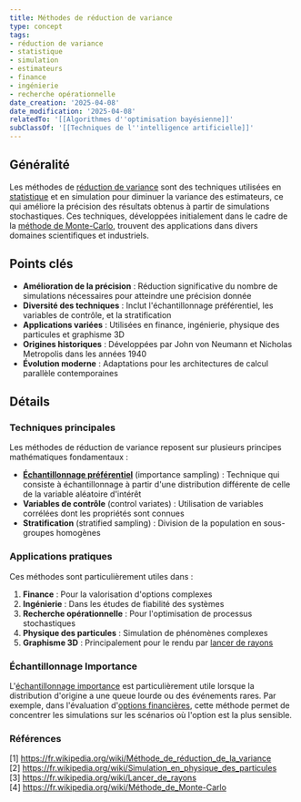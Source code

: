```yaml
---
title: Méthodes de réduction de variance
type: concept
tags:
- réduction de variance
- statistique
- simulation
- estimateurs
- finance
- ingénierie
- recherche opérationnelle
date_creation: '2025-04-08'
date_modification: '2025-04-08'
relatedTo: '[[Algorithmes d''optimisation bayésienne]]'
subClassOf: '[[Techniques de l''intelligence artificielle]]'
---
```

## Généralité

Les méthodes de [réduction de variance](https://fr.wikipedia.org/wiki/Méthode_de_réduction_de_la_variance) sont des techniques utilisées en [statistique](https://fr.wikipedia.org/wiki/Statistique) et en simulation pour diminuer la variance des estimateurs, ce qui améliore la précision des résultats obtenus à partir de simulations stochastiques. Ces techniques, développées initialement dans le cadre de la [méthode de Monte-Carlo](https://fr.wikipedia.org/wiki/Méthode_de_Monte-Carlo), trouvent des applications dans divers domaines scientifiques et industriels.

## Points clés

- **Amélioration de la précision** : Réduction significative du nombre de simulations nécessaires pour atteindre une précision donnée
- **Diversité des techniques** : Inclut l'échantillonnage préférentiel, les variables de contrôle, et la stratification
- **Applications variées** : Utilisées en finance, ingénierie, physique des particules et graphisme 3D
- **Origines historiques** : Développées par John von Neumann et Nicholas Metropolis dans les années 1940
- **Évolution moderne** : Adaptations pour les architectures de calcul parallèle contemporaines

## Détails

### Techniques principales

Les méthodes de réduction de variance reposent sur plusieurs principes mathématiques fondamentaux :

- **[Échantillonnage préférentiel](https://fr.wikipedia.org/wiki/Échantillonnage_préférentiel)** (importance sampling) : Technique qui consiste à échantillonnage à partir d'une distribution différente de celle de la variable aléatoire d'intérêt
- **Variables de contrôle** (control variates) : Utilisation de variables corrélées dont les propriétés sont connues
- **Stratification** (stratified sampling) : Division de la population en sous-groupes homogènes

### Applications pratiques

Ces méthodes sont particulièrement utiles dans :

1. **Finance** : Pour la valorisation d'options complexes
2. **Ingénierie** : Dans les études de fiabilité des systèmes
3. **Recherche opérationnelle** : Pour l'optimisation de processus stochastiques
4. **Physique des particules** : Simulation de phénomènes complexes
5. **Graphisme 3D** : Principalement pour le rendu par [lancer de rayons](https://fr.wikipedia.org/wiki/Lancer_de_rayons)

### Échantillonnage Importance

L'[échantillonnage importance](https://fr.wikipedia.org/wiki/Échantillonnage_importance) est particulièrement utile lorsque la distribution d'origine a une queue lourde ou des événements rares. Par exemple, dans l'évaluation d'[options financières](https://fr.wikipedia.org/wiki/Option_financière), cette méthode permet de concentrer les simulations sur les scénarios où l'option est la plus sensible.

### Références

[1] https://fr.wikipedia.org/wiki/Méthode_de_réduction_de_la_variance  
[2] https://fr.wikipedia.org/wiki/Simulation_en_physique_des_particules  
[3] https://fr.wikipedia.org/wiki/Lancer_de_rayons  
[4] https://fr.wikipedia.org/wiki/Méthode_de_Monte-Carlo